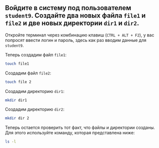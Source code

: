 ## Войдите в систему под пользователем `student9`. Создайте два новых файла `file1` и `file2` и две новых директории `dir1` и `dir2`.

Откройте терминал через комбинацию клавиш (`CTRL + ALT + F2`), у вас попросят ввести логин и пароль, здесь как раз вводим данные для `student9`. 

Теперь создадим файл `file1`: 

```bash
touch file1
```

Создадим файл `file2`:

```bash
touch file 2
```

Создадим директорию `dir1`:

```bash
mkdir dir1
```

Создадим директорию `dir2`:

```bash
mkdir dir 2
```

Теперь остается проверить тот факт, что файлы и директории созданы. Для этого используйте команду, которая представлена ниже: 

```bash
ls -l
```

